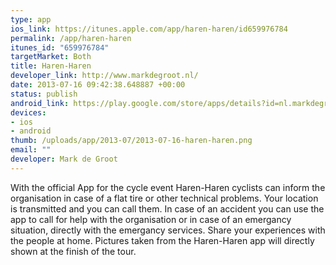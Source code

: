 ```yaml
--- 
type: app
ios_link: https://itunes.apple.com/app/haren-haren/id659976784
permalink: /app/haren-haren
itunes_id: "659976784"
targetMarket: Both
title: Haren-Haren
developer_link: http://www.markdegroot.nl/
date: 2013-07-16 09:42:38.648887 +00:00
status: publish
android_link: https://play.google.com/store/apps/details?id=nl.markdegroot.harenharen
devices: 
- ios
- android
thumb: /uploads/app/2013-07/2013-07-16-haren-haren.png
email: ""
developer: Mark de Groot
---
```


With the official App for the cycle event Haren-Haren cyclists can inform the organisation in case of a flat tire or other technical problems. Your location is transmitted and you can call them. In case of an accident you can use the app to call for help with the organisation or in case of an emergancy situation, directly with the emergancy services. Share your experiences with the people at home. Pictures taken from the Haren-Haren app will directly shown at the finish of the tour.
